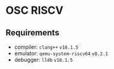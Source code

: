 # OSC RISCV

## Requirements

- compiler: `clang++` `v18.1.5`
- emulator: `qemu-system-riscv64` `v8.2.1`
- debugger: `lldb` `v18.1.5`
